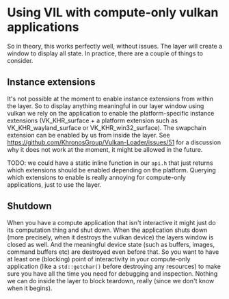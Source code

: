 # Using VIL with compute-only vulkan applications

So in theory, this works perfectly well, without issues. The layer will
create a window to display all state. In practice, there are a couple of things
to consider.

## Instance extensions

It's not possible at the moment to enable instance extensions from within
the layer. So to display anything meaningful in our layer window using 
vulkan we rely on the application to enable the platform-specific instance
extensions (VK_KHR_surface + a platform extension such as VK_KHR_wayland_surface
or VK_KHR_win32_surface). The swapchain extension can be enabled by us
from inside the layer. See https://github.com/KhronosGroup/Vulkan-Loader/issues/51
for a discussion why it does not work at the moment, it might be allowed
in the future.

TODO: we could have a static inline function in our `api.h` that just
returns which extensions should be enabled depending on the platform.
Querying which extensions to enable is really annoying for compute-only
applications, just to use the layer.

## Shutdown

When you have a compute application that isn't interactive it might just
do its computation thing and shut down. When the application shuts down
(more precisely, when it destroys the vulkan device) the layers window is
closed as well. And the meaningful device state (such as buffers, images,
command buffers etc) are destroyed even before that. So you want to
have at least one (blocking) point of interactivity in your compute-only
application (like a `std::getchar()` before destroying any resources)
to make sure you have all the time you need for debugging and inspection.
Nothing we can do inside the layer to block teardown, really (since we don't
know when it begins).
